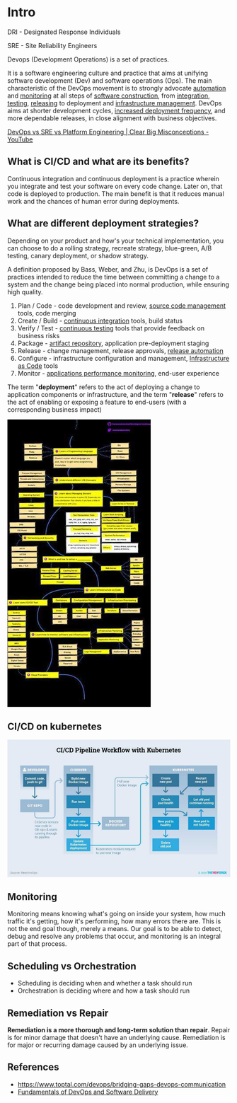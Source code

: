 # Intro

DRI - Designated Response Individuals

SRE - Site Reliability Engineers

Devops (Development Operations) is a set of practices.

It is a software engineering culture and practice that aims at unifying software development (Dev) and software operations (Ops). The main characteristic of the DevOps movement is to strongly advocate [automation](https://en.wikipedia.org/wiki/Automation) and [monitoring](https://en.wikipedia.org/wiki/Event_monitoring) at all steps of [software construction](https://en.wikipedia.org/wiki/Software_build), from [integration](https://en.wikipedia.org/wiki/Continuous_integration), [testing](https://en.wikipedia.org/wiki/Test_automation), [releasing](https://en.wikipedia.org/wiki/Software_release_life_cycle) to deployment and [infrastructure management](https://en.wikipedia.org/wiki/Infrastructure_as_Code). DevOps aims at shorter development cycles, [increased deployment frequency](https://en.wikipedia.org/wiki/Continuous_delivery), and more dependable releases, in close alignment with business objectives.

[DevOps vs SRE vs Platform Engineering | Clear Big Misconceptions - YouTube](https://www.youtube.com/watch?v=an8SrFtJBdM)

## What is CI/CD and what are its benefits?

Continuous integration and continuous deployment is a practice wherein you integrate and test your software on every code change. Later on, that code is deployed to production. The main benefit is that it reduces manual work and the chances of human error during deployments.

## What are different deployment strategies?

Depending on your product and how's your technical implementation, you can choose to do a rolling strategy, recreate strategy, blue-green, A/B testing, canary deployment, or shadow strategy.

A definition proposed by Bass, Weber, and Zhu, is DevOps is a set of practices intended to reduce the time between committing a change to a system and the change being placed into normal production, while ensuring high quality.

1. Plan / Code - code development and review, [source code management](https://en.wikipedia.org/wiki/Version_control) tools, code merging
2. Create / Build - [continuous integration](https://en.wikipedia.org/wiki/Continuous_integration) tools, build status
3. Verify / Test - [continuous testing](https://en.wikipedia.org/wiki/Continuous_testing) tools that provide feedback on business risks
4. Package - [artifact repository](https://en.wikipedia.org/wiki/Binary_repository_manager), application pre-deployment staging
5. Release - change management, release approvals, [release automation](https://en.wikipedia.org/wiki/Application_release_automation)
6. Configure - infrastructure configuration and management, [Infrastructure as Code](https://en.wikipedia.org/wiki/Infrastructure_as_Code) tools
7. Monitor - [applications performance monitoring](https://en.wikipedia.org/wiki/Application_performance_management), end-user experience

The term "**deployment**" refers to the act of deploying a change to application components or infrastructure, and the term "**release**" refers to the act of enabling or exposing a feature to end-users (with a corresponding business impact)

![image](../../media/DevOps-DevOps-Intro-image2.jpg)

## CI/CD on kubernetes

![image](../../media/DevOps-DevOps-Intro-image3.jpg)

## Monitoring

Monitoring means knowing what's going on inside your system, how much traffic it's getting, how it's performing, how many errors there are. This is not the end goal though, merely a means. Our goal is to be able to detect, debug and resolve any problems that occur, and monitoring is an integral part of that process.

## Scheduling vs Orchestration

- Scheduling is deciding when and whether a task should run
- Orchestration is deciding where and how a task should run

## Remediation vs Repair

**Remediation is a more thorough and long-term solution than repair**. Repair is for minor damage that doesn't have an underlying cause. Remediation is for major or recurring damage caused by an underlying issue.

## References

- https://www.toptal.com/devops/bridging-gaps-devops-communication
- [Fundamentals of DevOps and Software Delivery](https://www.gruntwork.io/books/fundamentals-of-devops)
